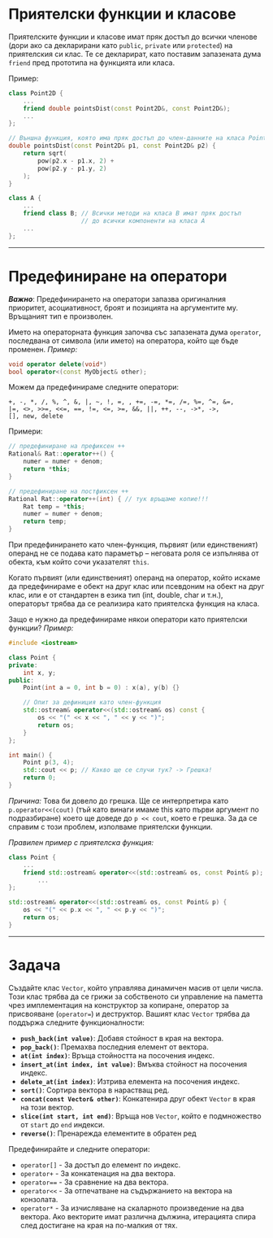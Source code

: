 # Приятелски функции и класове

Приятелските функции и класове имат пряк достъп до всички членове (дори ако са декларирани като `public`, `private` или `protected`) на приятелския си клас. Те се декларират, като поставим запазената дума `friend` пред прототипа на функцията или класа.

Пример:
```cpp
class Point2D {
	...
	friend double pointsDist(const Point2D&, const Point2D&);
	...
};

// Външна функция, която има пряк достъп до член-данните на класа Point2D
double pointsDist(const Point2D& p1, const Point2D& p2) {
	return sqrt(
		pow(p2.x - p1.x, 2) +
		pow(p2.y - p1.y, 2)
	);
}
```

```cpp
class A {
	...
	friend class B; // Всички методи на класа B имат пряк достъп
					// до всички компоненти на класа A
	...
};
```

---
# Предефиниране на оператори

***Важно***: Предефинирането на оператори запазва оригиналния приоритет, асоциативност, броят и позицията на аргументите му. Връщаният тип е произволен.

Името на операторната функция започва със запазената дума `operator`, последвана от символа (или името) на оператора, който ще бъде променен.
*Пример:*
```cpp
void operator delete(void*)
bool operator<(const MyObject& other);
```

Можем да предефинираме следните оператори: 
```
+, -, *, /, %, ^, &, |, ~, !, =, , +=, -=, *=, /=, %=, ^=, &=,
|=, <>, >>=, <<=, ==, !=, <=, >=, &&, ||, ++, --, ->*, ->,
[], new, delete
```

Примери:
```cpp
// предефиниране на префиксен ++
Rational& Rat::operator++() {
	numer = numer + denom;
	return *this;
}

// предефиниране на постфиксен ++
Rational Rat::operator++(int) { // тук връщаме копие!!!
	Rat temp = *this;
	numer = numer + denom;
	return temp;
}
```


При предефинирането като член-функция, първият (или единственият) операнд не се подава като параметър – неговата роля се изпълнява от обекта, към който сочи указателят `this`.

Когато първият (или единственият) операнд на оператор, който искаме да предефинираме е обект на друг клас или псевдоним на обект на друг клас, или е от стандартен в езика тип (int, double, char и т.н.), операторът трябва да се реализира като приятелска функция на класа.

Защо е нужно да предефинираме някои оператори като приятелски функции?
*Пример:*
```cpp
#include <iostream>

class Point {
private:
    int x, y;
public:
    Point(int a = 0, int b = 0) : x(a), y(b) {}

    // Опит за дефиниция като член-функция 
    std::ostream& operator<<(std::ostream& os) const {
        os << "(" << x << ", " << y << ")";
        return os;
    }
};

int main() {
    Point p(3, 4);
    std::cout << p; // Какво ще се случи тук? -> Грешка!
    return 0;
}
```

*Причина:*
Това би довело до грешка. Ще се интерпретира като `p.operator<<(cout)` (тъй като винаги имаме this като първи аргумент по подразбиране) което ще доведе до
`p << cout`, което е грешка. За да се справим с този проблем, изполваме приятелски функции.

*Правилен пример с приятелска функция:*
```cpp
class Point {
	...
	friend std::ostream& operator<<(std::ostream& os, const Point& p);
		...
};

std::ostream& operator<<(std::ostream& os, const Point& p) {
    os << "(" << p.x << ", " << p.y << ")";
    return os;
}
```

---
# Задача

Създайте клас `Vector`, който управлява динамичен масив от цели числа. Този клас трябва да се грижи за собственото си управление на паметта чрез имплементация на конструктор за копиране, оператор за присвояване (`operator=`) и деструктор. Вашият клас `Vector` трябва да поддържа следните функционалности:

- **`push_back(int value)`**: Добавя стойност в края на вектора.
- **`pop_back()`**: Премахва последния елемент от вектора.
- **`at(int index)`**: Връща стойността на посочения индекс.
- **`insert_at(int index, int value)`**: Вмъква стойност на посочения индекс.
- **`delete_at(int index)`**: Изтрива елемента на посочения индекс.
- **`sort()`**: Сортира вектора в нарастващ ред.
- **`concat(const Vector& other)`**: Конкатенира друг обект `Vector` в края на този вектор.
- **`slice(int start, int end)`**: Връща нов `Vector`, който е подмножество от `start` до `end` индекси.
- **`reverse()`**: Пренарежда елементите в обратен ред

Предефинирайте и следните оператори:
- `operator[]` - За достъп до елемент по индекс.
- `operator+` - За конкатенация на два вектора.
- `operator==` - За сравнение на два вектора.
- `operator<<` - За отпечатване на съдържанието на вектора на конзолата.
- `operator*` - За изчисляване на скаларното произведение на два вектора. Ако векторите имат различна дължина, итерацията спира след достигане на края на по-малкия от тях.